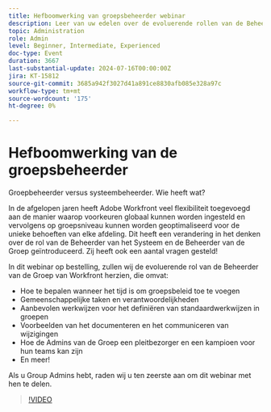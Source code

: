 ```yaml
---
title: Hefboomwerking van groepsbeheerder webinar
description: Leer van uw edelen over de evoluerende rollen van de Beheerders van het Systeem en van de Groep van Workfront. Verken rollen, beste praktijken, documentatie, en pleitbezorging in ons webinar op bestelling.
topic: Administration
role: Admin
level: Beginner, Intermediate, Experienced
doc-type: Event
duration: 3667
last-substantial-update: 2024-07-16T00:00:00Z
jira: KT-15812
source-git-commit: 3685a942f3027d41a891ce8830afb085e328a97c
workflow-type: tm+mt
source-wordcount: '175'
ht-degree: 0%

---
```



# Hefboomwerking van de groepsbeheerder

Groepbeheerder versus systeembeheerder. Wie heeft wat?

In de afgelopen jaren heeft Adobe Workfront veel flexibiliteit toegevoegd aan de manier waarop voorkeuren globaal kunnen worden ingesteld en vervolgens op groepsniveau kunnen worden geoptimaliseerd voor de unieke behoeften van elke afdeling. Dit heeft een verandering in het denken over de rol van de Beheerder van het Systeem en de Beheerder van de Groep geïntroduceerd. Zij heeft ook een aantal vragen gesteld!

In dit webinar op bestelling, zullen wij de evoluerende rol van de Beheerder van de Groep van Workfront herzien, die omvat:

* Hoe te bepalen wanneer het tijd is om groepsbeleid toe te voegen
* Gemeenschappelijke taken en verantwoordelijkheden
* Aanbevolen werkwijzen voor het definiëren van standaardwerkwijzen in groepen
* Voorbeelden van het documenteren en het communiceren van wijzigingen
* Hoe de Admins van de Groep een pleitbezorger en een kampioen voor hun teams kan zijn
* En meer!

Als u Group Admins hebt, raden wij u ten zeerste aan om dit webinar met hen te delen.

>[!VIDEO](https://video.tv.adobe.com/v/3431006/?learn=on)

